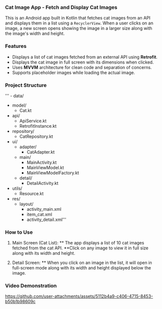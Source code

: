 ### Cat Image App - Fetch and Display Cat Images

This is an Android app built in Kotlin that fetches cat images from an API and displays them in a list using a `RecyclerView`. When a user clicks on an image, a new screen opens showing the image in a larger size along with the image's width and height.

### Features
- Displays a list of cat images fetched from an external API using **Retrofit**.
- Displays the cat image in full screen with its dimensions when clicked.
- Uses **MVVM** architecture for clean code and separation of concerns.
- Supports placeholder images while loading the actual image.

### Project Structure
''' - data/
   - model/
      - Cat.kt
   - api/
      - ApiService.kt
      - RetrofitInstance.kt
- repository/
   - CatRepository.kt
- ui/
   - adapter/
      - CatAdapter.kt
   - main/
      - MainActivity.kt
      - MainViewModel.kt
      - MainViewModelFactory.kt
   - detail/
      - DetailActivity.kt
- utils/
   - Resource.kt
- res/
   - layout/
      - activity_main.xml
      - item_cat.xml
      - activity_detail.xml'''

### How to Use
1. Main Screen (Cat List):
** The app displays a list of 10 cat images fetched from the cat API.
**Click on any image to view it in full size along with its width and height.

2. Detail Screen:
** When you click on an image in the list, it will open in full-screen mode along with its width and height displayed below the image.

### Video Demonstration
https://github.com/user-attachments/assets/5112b4a9-c406-4715-8453-b50b1b98609c
